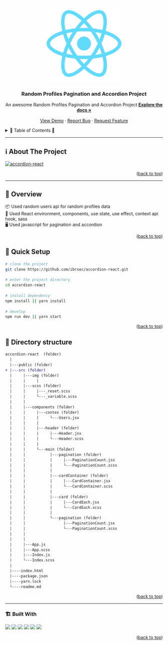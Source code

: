 <a name="readme-top"></a>
 
 
<!-- PROJECT LOGO -->
<br />
<div align="center">
  <a href="https://github.com/ibrsec/accordion-react/">
    <img src="./public/logo512.png" alt="Logo" width="250"   >
  </a>

  <h3 align="center">Random Profiles Pagination and Accordion Project</h3>

  <p align="center">
    An awesome Random Profiles Pagination and Accordion Project
    <a href="https://github.com/ibrsec/accordion-react"><strong>Explore the docs »</strong></a>
    <br />
    <br />
    <a href="https://accordion-react-neon.vercel.app/">View Demo</a>
    ·
    <a href="https://github.com/ibrsec/accordion-react/issues">Report Bug</a>
    ·
    <a href="https://github.com/ibrsec/accordion-react/issues">Request Feature</a>
  </p>
</div>



<!-- TABLE OF CONTENTS -->
<details>
  <summary>📎 Table of Contents 📎 </summary>
  <ol>
    <li><a href="#about-the-project">About The Project</a></li>
     <!-- <li><a href="#figma">Figma</a></li> -->
     <li><a href="#overview">Overview</a></li>
     <li><a href="#quick-setup">Quick Setup</a></li>
     <li><a href="#directory-structure">Directory structure</a></li>
     <li><a href="#built-with">Built With</a></li>
    <!-- <li>
      <a href="#getting-started">Getting Started</a>
      <ul>
        <li><a href="#prerequisites">Prerequisites</a></li>
        <li><a href="#installation">Installation</a></li>
      </ul>
    </li>
    <li><a href="#usage">Usage</a></li>
    <li><a href="#roadmap">Roadmap</a></li>
    <li><a href="#contributing">Contributing</a></li>
    <li><a href="#license">License</a></li>
    <li><a href="#contact">Contact</a></li>
    <li><a href="#acknowledgments">Acknowledgments</a></li> -->

    
  </ol>
</details>





---

<!-- ABOUT THE PROJECT -->
<a name="about-the-project"></a>
## ℹ️ About The Project

[![accordion-react](./src/img/project.gif)](https://accordion-react-neon.vercel.app/)




<p align="right">(<a href="#readme-top">back to top</a>)</p>


---

<!-- ## Figma 

<a href="https://www.figma.com/file/ePyCHKsx2ODB32uLgyUEEd/bootstrap-home-page?type=design&node-id=0%3A1&mode=design&t=edDzadCB9Ev5FS1a-1">Figma Link</a>  

  <p align="right">(<a href="#readme-top">back to top</a>)</p>




--- -->
<a name="overview"></a>
## 👀 Overview

📦 Used random users api for random profiles data </br>
🎯 Used React environment, components, use state, use effect, context api hook, sass </br>
🖥 Used javascript for pagination and accordion
<!-- 💪 Screen and search the Legends on the app</br> -->
<!-- 🌱 ÷Screen and search the Legends on the app</br> -->
<!-- 🔩 Shopping cart includes checkout feature   </br> -->
<!-- 💪   </br> -->
<!-- 🐞 Check the finished tasks   </br> -->


<p align="right">(<a href="#readme-top">back to top</a>)</p>


<a name="quick-setup"></a>
## 🛫 Quick Setup

```sh
# clone the project
git clone https://github.com/ibrsec/accordion-react.git

# enter the project directory
cd accordion-react

# install dependency
npm install || yarn install

# develop
npm run dev || yarn start
```

<p align="right">(<a href="#readme-top">back to top</a>)</p>


<!-- ## 🐞 Debug

![accordion-react.gif](/accordion-react.gif) -->








<a name="directory-structure"></a>
## 📂 Directory structure 

```diff
accordion-react  (folder)
  |          
  |---public (folder)
+ |---src (folder) 
  |     |---img (folder) 
  |     |     |    
  |     |---scss (folder) 
  |     |     |---_reset.scss  
  |     |     └---_variable.scss   
  |     |  
  |     |---components (folder)
  |     |     |---contex (folder)
  |     |     |     └---Users.jsx
  |     |     |    
  |     |     |---header (folder)
  |     |     |     |---Header.jsx
  |     |     |     └---Header.scss 
  |     |     |    
  |     |     └---main (folder)
  |     |           |---pagination (folder)
  |     |           |     |---PaginationCount.jsx
  |     |           |     └---PaginationCount.scss
  |     |           |
  |     |           |---cardContainer (folder)
  |     |           |     |---CardContainer.jsx
  |     |           |     └---CardContainer.scss
  |     |           |
  |     |           |---card (folder)
  |     |           |     |---CardEach.jsx
  |     |           |     └---CardEach.scss
  |     |           |
  |     |           └---pagination (folder)
  |     |                 |---PaginationCount.jsx
  |     |                 └---PaginationCount.scss
  |     |           
  |     |
  |     |---App.js
  |     |---App.scss
  |     |---Index.js
  |     └---Index.scss
  |     
  |----index.html    
  |----package.json
  |----yarn.lock
  └----readme.md 
```

<p align="right">(<a href="#readme-top">back to top</a>)</p>

---

<a name="built-with"></a>
### 🏗️ Built With

 
<!-- https://dev.to/envoy_/150-badges-for-github-pnk  search skills-->

 <img src="https://img.shields.io/badge/HTML-239120?style=for-the-badge&logo=html5&logoColor=white">
 <img src="https://img.shields.io/badge/CSS-239120?&style=for-the-badge&logo=css3&logoColor=white&color=red"> 
 <img src="https://img.shields.io/badge/JavaScript-F7DF1E?style=for-the-badge&logo=javascript&logoColor=black"> 
 <img src="https://img.shields.io/badge/Bootstrap-563D7C?style=for-the-badge&logo=bootstrap&logoColor=white"> 
 <img src="https://img.shields.io/badge/Sass-CC6699?style=for-the-badge&logo=sass&logoColor=white"> 
 <!-- <img src="https://img.shields.io/badge/Vite-AB4BFE?style=for-the-badge&logo=vite&logoColor=FFC920">  -->
 <img src="https://img.shields.io/badge/React-20232A?style=for-the-badge&logo=react&logoColor=61DAFB"> 
 




<p align="right">(<a href="#readme-top">back to top</a>)</p>


